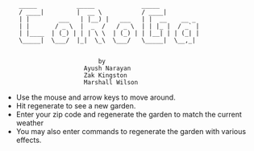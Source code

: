         _____           _____             _____         
        / ____|         |  __ \           / ____|        
        | |        ___   | |__) |   ___   | |  __    __ _
        | |       / _ \  |  _  /   / _ \  | | |_ |  / _` |
        | |____  | (_) | | | \ \  | (_) | | |__| | | (_| |
        \_____|  \___/  |_|  \_\  \___/   \_____|  \__,_|


                              by
                          Ayush Narayan
                          Zak Kingston
                          Marshall Wilson


- Use the mouse and arrow keys to move around.
- Hit regenerate to see a new garden.
- Enter your zip code and regenerate the garden to match the current weather
- You may also enter commands to regenerate the garden with various effects.
